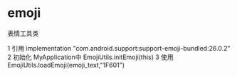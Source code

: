 # emoji
表情工具类


1 引用   implementation "com.android.support:support-emoji-bundled:26.0.2"
2 初始化  MyApplication中  EmojiUtils.initEmoji(this)
3 使用   EmojiUtils.loadEmoji(emoji_text,"1F601")
